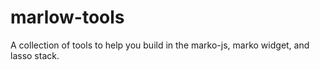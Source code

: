 # marlow-tools
A collection of tools to help you build in the marko-js, marko widget, and lasso stack.
